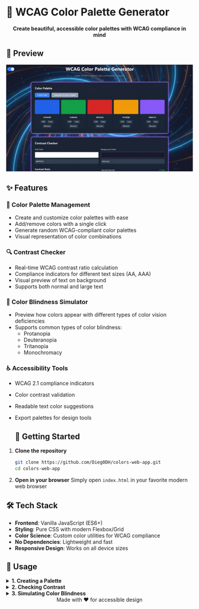 # 🎨 WCAG Color Palette Generator
<div align="center">
  <p>
    <strong>Create beautiful, accessible color palettes with WCAG compliance in mind</strong>
  </p>
</div>

## 📸 Preview

![Screenshot of the application](assets/2.jpg)


  

## ✨ Features

### 🎨 Color Palette Management

- Create and customize color palettes with ease
- Add/remove colors with a single click
- Generate random WCAG-compliant color palettes
- Visual representation of color combinations

### 🔍 Contrast Checker

- Real-time WCAG contrast ratio calculation
- Compliance indicators for different text sizes (AA, AAA)
- Visual preview of text on background
- Supports both normal and large text

### 🌈 Color Blindness Simulator

- Preview how colors appear with different types of color vision deficiencies
- Supports common types of color blindness:
  - Protanopia
  - Deuteranopia
  - Tritanopia
  - Monochromacy

### ♿ Accessibility Tools

- WCAG 2.1 compliance indicators
- Color contrast validation
- Readable text color suggestions
- Export palettes for design tools



  ## 🚀 Getting Started

1. **Clone the repository**

   ```bash
   git clone https://github.com/Dieg0DH/colors-web-app.git
   cd colors-web-app
   ```

2. **Open in your browser**
   Simply open `index.html` in your favorite modern web browser

   

## 🛠️ Tech Stack

- **Frontend**: Vanilla JavaScript (ES6+)
- **Styling**: Pure CSS with modern Flexbox/Grid
- **Color Science**: Custom color utilities for WCAG compliance
- **No Dependencies**: Lightweight and fast
- **Responsive Design**: Works on all device sizes



## 🎯 Usage

<details>
  <summary><strong>1. Creating a Palette</strong></summary>
  
  <br>
  
  - Click "+ Add Color" to add new colors
  - Use the color picker or enter hex codes directly
  - Generate random palettes with the "Generate Random Palette" button
</details>

<details>
  <summary><strong>2. Checking Contrast</strong></summary>
  
  <br>
  
  - Select foreground and background colors
  - View real-time contrast ratio
  - Check WCAG compliance for different text sizes
</details>

<details>
  <summary><strong>3. Simulating Color Blindness</strong></summary>
  
  <br>
  
  - Select a color vision deficiency type from the dropdown
  - Preview how your palette appears to users with color vision deficiencies
</details>

<div align="center">
  Made with ❤️ for accessible design
</div>
